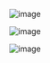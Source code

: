 ![image](https://user-images.githubusercontent.com/37298546/158063026-10246e67-9415-418f-abe3-3818e65200cd.png)

![image](https://user-images.githubusercontent.com/37298546/158064282-7c5a88b9-5138-43c1-8caf-93d40dddcb1b.png)

![image](https://user-images.githubusercontent.com/37298546/158063280-faa08819-6661-4486-81cf-652260817a29.png)
